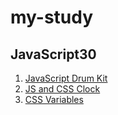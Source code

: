 # my-study

## JavaScript30
01. [JavaScript Drum Kit]()
02. [JS and CSS Clock]()
03. [CSS Variables]()
